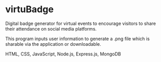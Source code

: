 # virtuBadge
Digital badge generator for virtual events to encourage visitors to share their attendance on social media platforms. 

This program inputs user information to generate a .png file which is sharable via the application or downloadable.

HTML, CSS, JavaScript, Node.js, Express.js, MongoDB
